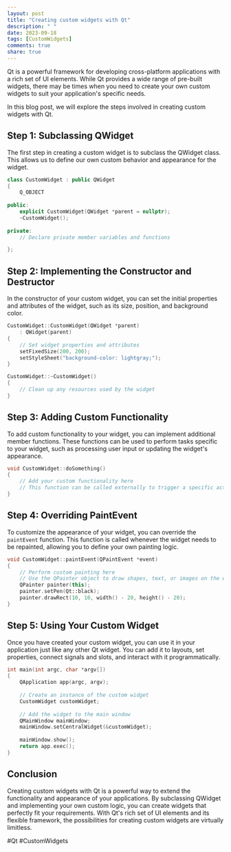 ```yaml
---
layout: post
title: "Creating custom widgets with Qt"
description: " "
date: 2023-09-18
tags: [CustomWidgets]
comments: true
share: true
---
```


Qt is a powerful framework for developing cross-platform applications with a rich set of UI elements. While Qt provides a wide range of pre-built widgets, there may be times when you need to create your own custom widgets to suit your application's specific needs.

In this blog post, we will explore the steps involved in creating custom widgets with Qt.

## Step 1: Subclassing QWidget

The first step in creating a custom widget is to subclass the QWidget class. This allows us to define our own custom behavior and appearance for the widget.

```cpp
class CustomWidget : public QWidget
{
    Q_OBJECT
   
public:
    explicit CustomWidget(QWidget *parent = nullptr);
    ~CustomWidget();
  
private:
    // Declare private member variables and functions

};
```

## Step 2: Implementing the Constructor and Destructor

In the constructor of your custom widget, you can set the initial properties and attributes of the widget, such as its size, position, and background color.

```cpp
CustomWidget::CustomWidget(QWidget *parent)
    : QWidget(parent)
{
    // Set widget properties and attributes
    setFixedSize(200, 200);
    setStyleSheet("background-color: lightgray;");
}

CustomWidget::~CustomWidget()
{
    // Clean up any resources used by the widget
}
```

## Step 3: Adding Custom Functionality

To add custom functionality to your widget, you can implement additional member functions. These functions can be used to perform tasks specific to your widget, such as processing user input or updating the widget's appearance.

```cpp
void CustomWidget::doSomething()
{
    // Add your custom functionality here
    // This function can be called externally to trigger a specific action in the widget
}
```

## Step 4: Overriding PaintEvent

To customize the appearance of your widget, you can override the `paintEvent` function. This function is called whenever the widget needs to be repainted, allowing you to define your own painting logic.

```cpp
void CustomWidget::paintEvent(QPaintEvent *event)
{
    // Perform custom painting here
    // Use the QPainter object to draw shapes, text, or images on the widget
    QPainter painter(this);
    painter.setPen(Qt::black);
    painter.drawRect(10, 10, width() - 20, height() - 20);
}
```

## Step 5: Using Your Custom Widget

Once you have created your custom widget, you can use it in your application just like any other Qt widget. You can add it to layouts, set properties, connect signals and slots, and interact with it programmatically.

```cpp
int main(int argc, char *argv[])
{
    QApplication app(argc, argv);
  
    // Create an instance of the custom widget
    CustomWidget customWidget;
  
    // Add the widget to the main window
    QMainWindow mainWindow;
    mainWindow.setCentralWidget(&customWidget);
  
    mainWindow.show();
    return app.exec();
}
```

## Conclusion

Creating custom widgets with Qt is a powerful way to extend the functionality and appearance of your applications. By subclassing QWidget and implementing your own custom logic, you can create widgets that perfectly fit your requirements. With Qt's rich set of UI elements and its flexible framework, the possibilities for creating custom widgets are virtually limitless.

#Qt #CustomWidgets